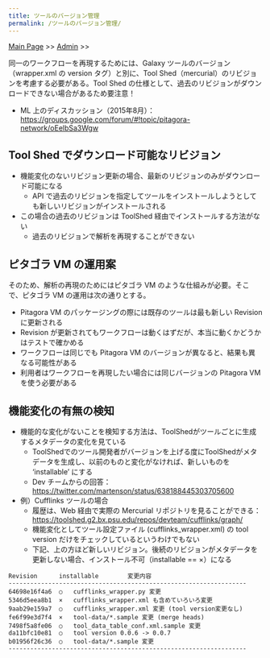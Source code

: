 ```yaml
---
title: ツールのバージョン管理
permalink: /ツールのバージョン管理/
---
```


[Main Page](/Main_Page "wikilink") &gt;&gt; [Admin](/Admin "wikilink") &gt;&gt;

同一のワークフローを再現するためには、Galaxy ツールのバージョン（wrapper.xml の version タグ）と別に、Tool Shed（mercurial）のリビジョンを考慮する必要がある。Tool Shed の仕様として、過去のリビジョンがダウンロードできない場合があるため要注意！

-   ML 上のディスカッション（2015年8月）： <https://groups.google.com/forum/#!topic/pitagora-network/oEelbSa3Wgw>

Tool Shed でダウンロード可能なリビジョン
----------------------------------------

-   機能変化のないリビジョン更新の場合、最新のリビジョンのみがダウンロード可能になる
    -   API で過去のリビジョンを指定してツールをインストールしようとしても新しいリビジョンがインストールされる
-   この場合の過去のリビジョンは ToolShed 経由でインストールする方法がない
    -   過去のリビジョンで解析を再現することができない

ピタゴラ VM の運用案
--------------------

そのため、解析の再現のためにはピタゴラ VM のような仕組みが必要。そこで、ピタゴラ VM の運用は次の通りとする。

-   Pitagora VM のパッケージングの際には既存のツールは最も新しい Revision に更新される
-   Revision が更新されてもワークフローは動くはずだが、本当に動くかどうかはテストで確かめる
-   ワークフローは同じでも Pitagora VM のバージョンが異なると、結果も異なる可能性がある
-   利用者はワークフローを再現したい場合には同じバージョンの Pitagora VM を使う必要がある

機能変化の有無の検知
--------------------

-   機能的な変化がないことを検知する方法は、ToolShedがツールごとに生成するメタデータの変化を見ている
    -   ToolShedでのツール開発者がバージョンを上げる度にToolShedがメタデータを生成し、以前のものと変化がなければ、新しいものを ‘installable’ にする
    -   Dev チームからの回答： <https://twitter.com/martenson/status/638188445303705600>
-   例）Cufflinks ツールの場合
    -   履歴は、Web 経由で実際の Mercurial リポジトリを見ることができる：https://toolshed.g2.bx.psu.edu/repos/devteam/cufflinks/graph/
    -   機能変化としてツール設定ファイル (cufflinks_wrapper.xml) の tool version だけをチェックしているというわけでもない
    -   下記、上の方ほど新しいリビジョン。後続のリビジョンがメタデータを更新しない場合、インストール不可（installable == ×）になる

<!-- -->

    Revision      installable        変更内容
    ------------------------------------------------------------------
    64698e16f4a6  ○   cufflinks_wrapper.py 変更
    5346d5eea8b1  ×   cufflinks_wrapper.xml も含めていろいろ変更
    9aab29e159a7  ○   cufflinks_wrapper.xml 変更 (tool version変更なし)
    fe6f99e3d7f4  ×   tool-data/*.sample 変更 (merge heads)
    7498f5a8fe06  ○   tool_data_table_conf.xml.sample 変更
    da11bfc10e81  ○   tool version 0.0.6 -> 0.0.7
    b01956f26c36  ○   tool-data/*.sample 変更
    ------------------------------------------------------------------